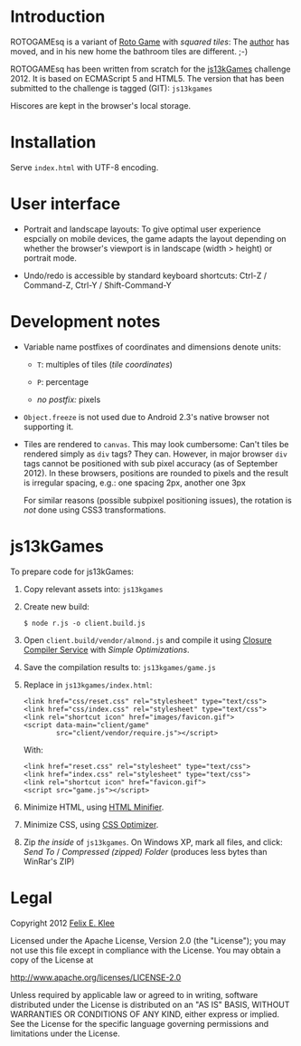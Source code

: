 Introduction
============

ROTOGAMEsq is a variant of [Roto Game][1] with *squared tiles*: The [author][6]
has moved, and in his new home the bathroom tiles are different. ;-)

ROTOGAMEsq has been written from scratch for the [js13kGames][2] challenge
2012. It is based on ECMAScript 5 and HTML5. The version that has been
submitted to the challenge is tagged (GIT): `js13kgames`

Hiscores are kept in the browser's local storage.


Installation
============

Serve `index.html` with UTF-8 encoding.


User interface
==============

  * Portrait and landscape layouts: To give optimal user experience espcially
    on mobile devices, the game adapts the layout depending on whether the
    browser's viewport is in landscape (width > height) or portrait mode.

  * Undo/redo is accessible by standard keyboard shortcuts: Ctrl-Z / Command-Z,
    Ctrl-Y / Shift-Command-Y


Development notes
=================

  * Variable name postfixes of coordinates and dimensions denote units:
  
      - `T`: multiples of tiles (*tile coordinates*)
      
      - `P`: percentage

      - *no postfix:* pixels

  * `Object.freeze` is not used due to Android 2.3's native browser not
    supporting it.
  
  * Tiles are rendered to `canvas`. This may look cumbersome: Can't tiles be
    rendered simply as `div` tags? They can. However, in major browser `div`
    tags cannot be positioned with sub pixel accuracy (as of September 2012).
    In these browsers, positions are rounded to pixels and the result is
    irregular spacing, e.g.: one spacing 2px, another one 3px
    
    For similar reasons (possible subpixel positioning issues), the rotation is
    *not* done using CSS3 transformations.


js13kGames
==========

To prepare code for js13kGames:

 1. Copy relevant assets into: `js13kgames`

 2. Create new build:
 
        $ node r.js -o client.build.js

 3. Open `client.build/vendor/almond.js` and compile it using
    [Closure Compiler Service][3] with *Simple Optimizations*.
 
 4. Save the compilation results to: `js13kgames/game.js`

 5. Replace in `js13kgames/index.html`:

        <link href="css/reset.css" rel="stylesheet" type="text/css">
        <link href="css/index.css" rel="stylesheet" type="text/css">
        <link rel="shortcut icon" href="images/favicon.gif">
        <script data-main="client/game"
                src="client/vendor/require.js"></script>

    With:

        <link href="reset.css" rel="stylesheet" type="text/css">
        <link href="index.css" rel="stylesheet" type="text/css">
        <link rel="shortcut icon" href="favicon.gif">
        <script src="game.js"></script>

 6. Minimize HTML, using [HTML Minifier][4].
 
 7. Minimize CSS, using [CSS Optimizer][5].

 8. Zip *the inside* of `js13kgames`. On Windows XP, mark all files, and click:
    *Send To* / *Compressed (zipped) Folder* (produces less bytes than WinRar's
    ZIP)


Legal
=====

Copyright 2012 [Felix E. Klee][6]

Licensed under the Apache License, Version 2.0 (the "License"); you may not use
this file except in compliance with the License. You may obtain a copy of the
License at

<http://www.apache.org/licenses/LICENSE-2.0>

Unless required by applicable law or agreed to in writing, software distributed
under the License is distributed on an "AS IS" BASIS, WITHOUT WARRANTIES OR
CONDITIONS OF ANY KIND, either express or implied. See the License for the
specific language governing permissions and limitations under the License.


[1]: http://code.google.com/p/rotogame/
[2]: http://js13kgames.com/
[3]: http://closure-compiler.appspot.com/home
[4]: http://kangax.github.com/html-minifier/
[5]: http://www.cssoptimiser.com
[6]: mailto:felix.klee@inka.de
